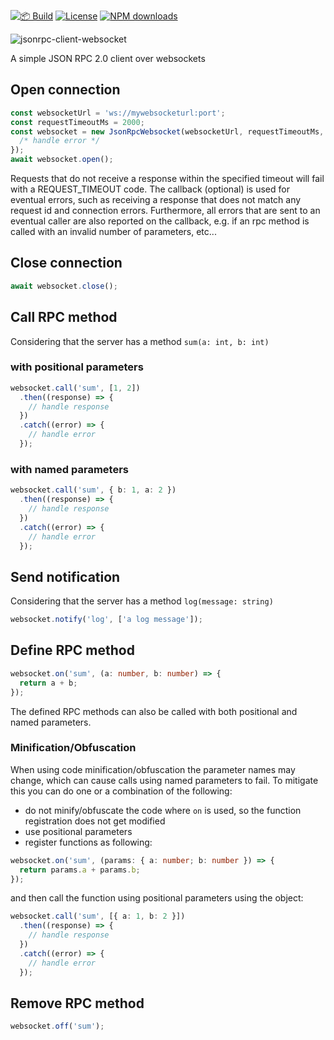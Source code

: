 [![📦 Build](https://github.com/fabriciobastian/jsonrpc-client-websocket/actions/workflows/build.yml/badge.svg)](https://github.com/fabriciobastian/jsonrpc-client-websocket/actions/workflows/build.yml) [![License](https://img.shields.io/github/license/fabriciobastian/jsonrpc-client-websocket)](https://choosealicense.com/licenses/mit/) [![NPM downloads](https://img.shields.io/npm/dt/jsonrpc-client-websocket.svg)](https://www.npmjs.com/package/jsonrpc-client-websocket)

![jsonrpc-client-websocket](https://raw.githubusercontent.com/fabriciobastian/jsonrpc-client-websocket/main/assets/jsonrpc-client-websocket-banner-light-small.png)

A simple JSON RPC 2.0 client over websockets

## Open connection

```typescript
const websocketUrl = 'ws://mywebsocketurl:port';
const requestTimeoutMs = 2000;
const websocket = new JsonRpcWebsocket(websocketUrl, requestTimeoutMs, (error: JsonRpcError) => {
  /* handle error */
});
await websocket.open();
```

Requests that do not receive a response within the specified timeout will fail with a REQUEST_TIMEOUT code.
The callback (optional) is used for eventual errors, such as receiving a response that does not match any request id and
connection errors. Furthermore, all errors that are sent to an eventual caller are also reported on the callback, e.g.
if an rpc method is called with an invalid number of parameters, etc...

## Close connection

```typescript
await websocket.close();
```

## Call RPC method

Considering that the server has a method `sum(a: int, b: int)`

### with positional parameters

```typescript
websocket.call('sum', [1, 2])
  .then((response) => {
    // handle response
  })
  .catch((error) => {
    // handle error
  });
```

### with named parameters

```typescript
websocket.call('sum', { b: 1, a: 2 })
  .then((response) => {
    // handle response
  })
  .catch((error) => {
    // handle error
  });
```

## Send notification

Considering that the server has a method `log(message: string)`

```typescript
websocket.notify('log', ['a log message']);
```

## Define RPC method

```typescript
websocket.on('sum', (a: number, b: number) => {
  return a + b;
});
```

The defined RPC methods can also be called with both positional and named parameters.

### Minification/Obfuscation

When using code minification/obfuscation the parameter names may change, which can
cause calls using named parameters to fail. To mitigate this you can do one or a
combination of the following:
- do not minify/obfuscate the code where `on` is used, so the function registration does not get modified
- use positional parameters
- register functions as following:

```typescript
websocket.on('sum', (params: { a: number; b: number }) => {
  return params.a + params.b;
});
```

and then call the function using positional parameters using the object:

```typescript
websocket.call('sum', [{ a: 1, b: 2 }])
  .then((response) => {
    // handle response
  })
  .catch((error) => {
    // handle error
  });
```

## Remove RPC method

```typescript
websocket.off('sum');
```
